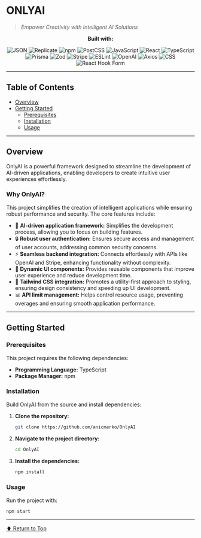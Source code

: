 # ONLYAI

> *Empower Creativity with Intelligent AI Solutions*

<div align="center">
  
  **Built with:**
  
  ![JSON](https://img.shields.io/badge/JSON-000000.svg?style=flat&logo=JSON&logoColor=white)
  ![Replicate](https://img.shields.io/badge/Replicate-000000.svg?style=flat&logo=Replicate&logoColor=white)
  ![npm](https://img.shields.io/badge/npm-CB3837.svg?style=flat&logo=npm&logoColor=white)
  ![PostCSS](https://img.shields.io/badge/PostCSS-DD3A0A.svg?style=flat&logo=PostCSS&logoColor=white)
  ![JavaScript](https://img.shields.io/badge/JavaScript-F7DF1E.svg?style=flat&logo=JavaScript&logoColor=black)
  ![React](https://img.shields.io/badge/React-61DAFB.svg?style=flat&logo=React&logoColor=black)
  ![TypeScript](https://img.shields.io/badge/TypeScript-3178C6.svg?style=flat&logo=TypeScript&logoColor=white)
  ![Prisma](https://img.shields.io/badge/Prisma-2D3748.svg?style=flat&logo=Prisma&logoColor=white)
  ![Zod](https://img.shields.io/badge/Zod-3E67B1.svg?style=flat&logo=Zod&logoColor=white)
  ![Stripe](https://img.shields.io/badge/Stripe-635BFF.svg?style=flat&logo=Stripe&logoColor=white)
  ![ESLint](https://img.shields.io/badge/ESLint-4B32C3.svg?style=flat&logo=ESLint&logoColor=white)
  ![OpenAI](https://img.shields.io/badge/OpenAI-412991.svg?style=flat&logo=OpenAI&logoColor=white)
  ![Axios](https://img.shields.io/badge/Axios-5A29E4.svg?style=flat&logo=Axios&logoColor=white)
  ![CSS](https://img.shields.io/badge/CSS-663399.svg?style=flat&logo=CSS&logoColor=white)
  ![React Hook Form](https://img.shields.io/badge/React%20Hook%20Form-EC5990.svg?style=flat&logo=React-Hook-Form&logoColor=white)
  
</div>

---

## Table of Contents
- [Overview](#overview)
- [Getting Started](#getting-started)
  - [Prerequisites](#prerequisites)
  - [Installation](#installation)
  - [Usage](#usage)

---

## Overview
OnlyAI is a powerful framework designed to streamline the development of AI-driven applications, enabling developers to create intuitive user experiences effortlessly.

### Why OnlyAI?
This project simplifies the creation of intelligent applications while ensuring robust performance and security. The core features include:

- 🎨 **AI-driven application framework:** Simplifies the development process, allowing you to focus on building features.
- 🔒 **Robust user authentication:** Ensures secure access and management of user accounts, addressing common security concerns.
- ⚡ **Seamless backend integration:** Connects effortlessly with APIs like OpenAI and Stripe, enhancing functionality without complexity.
- 🎉 **Dynamic UI components:** Provides reusable components that improve user experience and reduce development time.
- 🌈 **Tailwind CSS integration:** Promotes a utility-first approach to styling, ensuring design consistency and speeding up UI development.
- 📊 **API limit management:** Helps control resource usage, preventing overages and ensuring smooth application performance.

---

## Getting Started

### Prerequisites
This project requires the following dependencies:

- **Programming Language:** TypeScript
- **Package Manager:** npm

### Installation
Build OnlyAI from the source and install dependencies:

1. **Clone the repository:**
   ```sh
   git clone https://github.com/anicmarko/OnlyAI
   ```
2. **Navigate to the project directory:**
   ```sh
   cd OnlyAI
   ```
3. **Install the dependencies:**
   ```sh
   npm install
   ```

### Usage
Run the project with:
   ```sh
   npm start
   ```
---

[⬆ Return to Top](#top)


